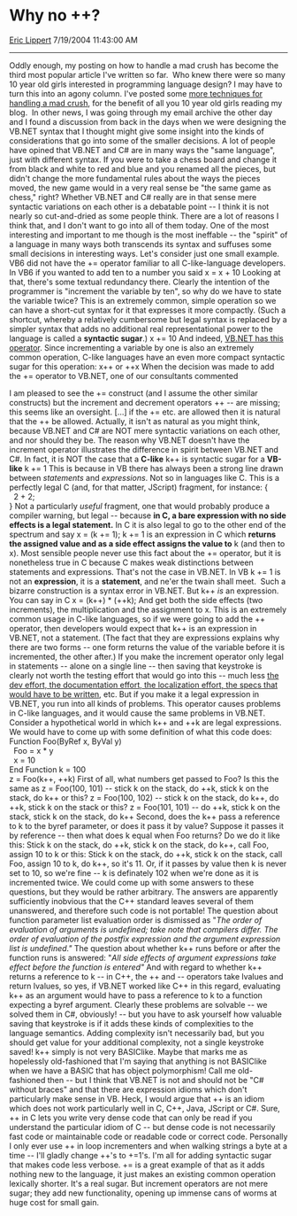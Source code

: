 <div id="page">

# Why no ++?

[Eric Lippert](https://social.msdn.microsoft.com/profile/Eric%20Lippert) 7/19/2004 11:43:00 AM

-----

<div id="content">

Oddly enough, my posting on how to handle a mad crush has become the third most popular article I've written so far.  Who knew there were so many 10 year old girls interested in programming language design? I may have to turn this into an agony column. I've posted some [<span class="underline">more techniques for handling a mad crush</span>](http://blogs.msdn.com/ericlippert/archive/2004/07/12/181265.aspx#187604), for the benefit of all you 10 year old girls reading my blog.  In other news, I was going through my email archive the other day and I found a discussion from back in the days when we were designing the VB.NET syntax that I thought might give some insight into the kinds of considerations that go into some of the smaller decisions. A lot of people have opined that VB.NET and C\# are in many ways the "same language", just with different syntax. If you were to take a chess board and change it from black and white to red and blue and you renamed all the pieces, but didn't change the more fundamental rules about the ways the pieces moved, the new game would in a very real sense be "the same game as chess," right? Whether VB.NET and C\# really are in that sense mere syntactic variations on each other is a debatable point -- I think it is not nearly so cut-and-dried as some people think. There are a lot of reasons I think that, and I don't want to go into all of them today. One of the most interesting and important to me though is the most ineffable -- the "spirit" of a language in many ways both transcends its syntax and suffuses some small decisions in interesting ways. Let's consider just one small example. VB6 did not have the += operator familiar to all C-like-language developers. In VB6 if you wanted to add ten to a number you said x = x + 10 Looking at that, there's some textual redundancy there. Clearly the intention of the programmer is "increment the variable by ten", so why do we have to state the variable twice? This is an extremely common, simple operation so we can have a short-cut syntax for it that expresses it more compactly. (Such a shortcut, whereby a relatively cumbersome but legal syntax is replaced by a simpler syntax that adds no additional real representational power to the language is called a **syntactic sugar**.) x += 10 And indeed, [<span class="underline">VB.NET has this operator</span>](http://msdn.microsoft.com/library/default.asp?url=/library/en-us/vblr7/html/vaopraddassign.asp). Since incrementing a variable by one is also an extremely common operation, C-like languages have an even more compact syntactic sugar for this operation: x++ or ++x When the decision was made to add the += operator to VB.NET, one of our consultants commented

I am pleased to see the += construct (and I assume the other similar constructs) but the increment and decrement operators ++ -- are missing; this seems like an oversight. \[…\] if the += etc. are allowed then it is natural that the ++ be allowed. Actually, it isn't as natural as you might think, because VB.NET and C\# are NOT mere syntactic variations on each other, and nor should they be. The reason why VB.NET doesn't have the increment operator illustrates the difference in spirit between VB.NET and C\#. In fact, it is NOT the case that a **C-like** k++ is syntactic sugar for a **VB-like** k += 1 This is because in VB there has always been a strong line drawn between *statements* and *expressions*. Not so in languages like C. This is a perfectly legal C (and, for that matter, JScript) fragment, for instance: {  
  2 + 2;  
} Not a particularly *useful* fragment, one that would probably produce a compiler warning, but legal -- because **in C, a bare expression with no side effects is a legal statement.** In C it is also legal to go to the other end of the spectrum and say x = (k += 1); k += 1 is an expression in C which **returns** **the assigned value and as a side effect assigns the value to** k (and then to x). Most sensible people never use this fact about the += operator, but it is nonetheless true in C because C makes weak distinctions between statements and expressions. That's not the case in VB.NET. In VB k += 1 is not an **expression**, it is a **statement**, and ne'er the twain shall meet.  Such a bizarre construction is a syntax error in VB.NET. But k++ *is* an expression. You can say in C x = (k++) \* (++k); And get both the side effects (two increments), the multiplication and the assignment to x. This is an extremely common usage in C-like languages, so if we were going to add the ++ operator, then developers would expect that k++ is an expression in VB.NET, not a statement. (The fact that they are expressions explains why there are two forms -- one form returns the value of the variable before it is incremented, the other after.) If you make the increment operator only legal in statements -- alone on a single line -- then saving that keystroke is clearly not worth the testing effort that would go into this -- much less [<span class="underline">the dev effort, the documentation effort, the localization effort, the specs that would have to be written</span>](http://blogs.msdn.com/ericlippert/archive/0001/01/01/53298.aspx), etc. But if you make it a legal expression in VB.NET, you run into all kinds of problems. This operator causes problems in C-like languages, and it would cause the same problems in VB.NET. Consider a hypothetical world in which k++ and ++k are legal expressions. We would have to come up with some definition of what this code does: Function Foo(ByRef x, ByVal y)  
  Foo = x \* y  
  x = 10  
End Function k = 100  
z = Foo(k++, ++k) First of all, what numbers get passed to Foo? Is this the same as z = Foo(100, 101) -- stick k on the stack, do ++k, stick k on the stack, do k++ or this? z = Foo(100, 102) -- stick k on the stack, do k++, do ++k, stick k on the stack or this? z = Foo(101, 101) -- do ++k, stick k on the stack, stick k on the stack, do k++ Second, does the k++ pass a reference to k to the byref parameter, or does it pass it by value? Suppose it passes it by reference -- then what does k equal when Foo returns? Do we do it like this: Stick k on the stack, do ++k, stick k on the stack, do k++, call Foo, assign 10 to k or this: Stick k on the stack, do ++k, stick k on the stack, call Foo, assign 10 to k, do k++, so it's 11. Or, if it passes by value then k is never set to 10, so we're fine -- k is definately 102 when we're done as it is incremented twice. We could come up with some answers to these questions, but they would be rather arbitrary. The answers are apparently sufficiently inobvious that the C++ standard leaves several of them unanswered, and therefore such code is not portable\! The question about function parameter list evaluation order is dismissed as "*The order of evaluation of arguments is undefined; take note that compilers differ. The order of evaluation of the postfix expression and the argument expression list is undefined."* The question about whether k++ runs before or after the function runs is answered: "*All side effects of argument expressions take effect before the function is entered"* And with regard to whether k++ returns a reference to k -- in C++, the ++ and -- operators take lvalues and return lvalues, so yes, if VB.NET worked like C++ in this regard, evaluating k++ as an argument would have to pass a reference to k to a function expecting a byref argument. Clearly these problems are solvable -- we solved them in C\#, obviously\! -- but you have to ask yourself how valuable saving that keystroke is if it adds these kinds of complexities to the language semantics. Adding complexity isn't necessarily bad, but you should get value for your additional complexity, not a single keystroke saved\! k++ simply is not very BASIClike. Maybe that marks me as hopelessly old-fashioned that I'm saying that anything is not BASIClike when we have a BASIC that has object polymorphism\! Call me old-fashioned then -- but I think that VB.NET is not and should not be "C\# without braces" and that there are expression idioms which don't particularly make sense in VB. Heck, I would argue that ++ is an idiom which does not work particularly well in C, C++, Java, JScript or C\#. Sure, ++ in C lets you write very dense code that can only be read if you understand the particular idiom of C -- but dense code is not necessarily fast code or maintainable code or readable code or correct code. Personally I only ever use ++ in loop incrementers and when walking strings a byte at a time -- I'll gladly change ++'s to +=1's. I'm all for adding syntactic sugar that makes code less verbose. += is a great example of that as it adds nothing new to the language, it just makes an existing common operation lexically shorter. It's a real sugar. But increment operators are not mere sugar; they add new functionality, opening up immense cans of worms at huge cost for small gain.

</div>

</div>


